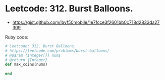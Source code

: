 # Leetcode: 312. Burst Balloons.

- https://gist.github.com/lbvf50mobile/1e7fcce3f2601bb0c718d2833da27309
 
Ruby code:
```Ruby
# Leetcode: 312. Burst Balloons.
# https://leetcode.com/problems/burst-balloons/
# @param {Integer[]} nums
# @return {Integer}
def max_coins(nums)
    
end
```
